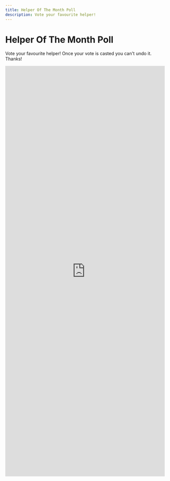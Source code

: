 ```yaml
---
title: Helper Of The Month Poll
description: Vote your favourite helper!
---
```


# Helper Of The Month Poll

Vote your favourite helper! Once your vote is casted you can't undo it. Thanks!

<div class="strawpoll-embed" id="strawpoll_7MZ0A8QA8yo" style="height: 1300px; max-width: 840px; width: 100%; margin: 0 auto; display: flex; flex-direction: column;"><iframe title="StrawPoll Embed" id="strawpoll_iframe_7MZ0A8QA8yo" src="https://strawpoll.com/embed/polls/7MZ0A8QA8yo" style="position: static; visibility: visible; display: block; width: 100%; flex-grow: 1;" frameborder="0" allowfullscreen allowtransparency>Loading...</iframe><script async src="https://cdn.strawpoll.com/dist/widgets.js" charset="utf-8"></script></div>
